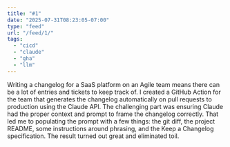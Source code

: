 ```yaml
---
title: "#1"
date: "2025-07-31T08:23:05-07:00"
type: "feed"
url: "/feed/1/"
tags:
  - "cicd"
  - "claude"
  - "gha"
  - "llm"
---
```


Writing a changelog for a SaaS platform on an Agile team means there can be a lot of entries and tickets to keep track of. I created a GitHub Action for the team that generates the changelog automatically on pull requests to production using the Claude API. The challenging part was ensuring Claude had the proper context and prompt to frame the changelog correctly. That led me to populating the prompt with a few things: the git diff, the project README, some instructions around phrasing, and the Keep a Changelog specification. The result turned out great and eliminated toil.